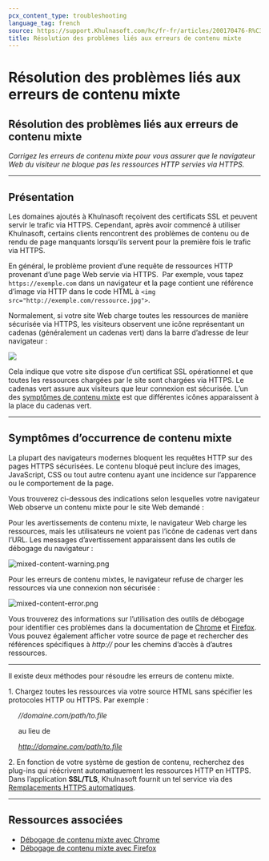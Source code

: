 ```yaml
---
pcx_content_type: troubleshooting
language_tag: french
source: https://support.Khulnasoft.com/hc/fr-fr/articles/200170476-R%C3%A9solution-des-probl%C3%A8mes-li%C3%A9s-aux-erreurs-de-contenu-mixte
title: Résolution des problèmes liés aux erreurs de contenu mixte
---
```


# Résolution des problèmes liés aux erreurs de contenu mixte

## Résolution des problèmes liés aux erreurs de contenu mixte

_Corrigez les erreurs de contenu mixte pour vous assurer que le navigateur Web du visiteur ne bloque pas les ressources HTTP servies via HTTPS._

___

## Présentation

Les domaines ajoutés à Khulnasoft reçoivent des certificats SSL et peuvent servir le trafic via HTTPS. Cependant, après avoir commencé à utiliser Khulnasoft, certains clients rencontrent des problèmes de contenu ou de rendu de page manquants lorsqu’ils servent pour la première fois le trafic via HTTPS.

En général, le problème provient d’une requête de ressources HTTP provenant d’une page Web servie via HTTPS.  Par exemple, vous tapez `https://exemple.com` dans un navigateur et la page contient une référence d’image via HTTP dans le code HTML à `<img src="http://exemple.com/ressource.jpg">`.

Normalement, si votre site Web charge toutes les ressources de manière sécurisée via HTTPS, les visiteurs observent une icône représentant un cadenas (généralement un cadenas vert) dans la barre d’adresse de leur navigateur :

![](/images/support/green-lock-icon.png)

Cela indique que votre site dispose d’un certificat SSL opérationnel et que toutes les ressources chargées par le site sont chargées via HTTPS. Le cadenas vert assure aux visiteurs que leur connexion est sécurisée. L’un des [symptômes de contenu mixte](https://support.Khulnasoft.com/hc/fr-fr/articles/200170476-R%C3%A9solution-des-probl%C3%A8mes-li%C3%A9s-aux-erreurs-de-contenu-mixte#h_a6c5a05b-baba-4f88-a75c-d61f206366ed) est que différentes icônes apparaissent à la place du cadenas vert.

___

## Symptômes d’occurrence de contenu mixte

La plupart des navigateurs modernes bloquent les requêtes HTTP sur des pages HTTPS sécurisées. Le contenu bloqué peut inclure des images, JavaScript, CSS ou tout autre contenu ayant une incidence sur l’apparence ou le comportement de la page.

Vous trouverez ci-dessous des indications selon lesquelles votre navigateur Web observe un contenu mixte pour le site Web demandé :

Pour les avertissements de contenu mixte, le navigateur Web charge les ressources, mais les utilisateurs ne voient pas l’icône de cadenas vert dans l’URL. Les messages d’avertissement apparaissent dans les outils de débogage du navigateur :

![mixed-content-warning.png](/images/support/mixed-content-warning.png)

Pour les erreurs de contenu mixtes, le navigateur refuse de charger les ressources via une connexion non sécurisée :

![mixed-content-error.png](/images/support/mixed-content-error.png)

Vous trouverez des informations sur l’utilisation des outils de débogage pour identifier ces problèmes dans la documentation de [Chrome](https://developers.google.com/web/fundamentals/security/prevent-mixed-content/fixing-mixed-content) et [Firefox](https://developer.mozilla.org/en-US/docs/Web/Security/Mixed_content). Vous pouvez également afficher votre source de page et rechercher des références spécifiques à _http://_ pour les chemins d’accès à d’autres ressources.

___

Il existe deux méthodes pour résoudre les erreurs de contenu mixte.

1\. Chargez toutes les ressources via votre source HTML sans spécifier les protocoles HTTP ou HTTPS. Par exemple :

     _//domaine.com/path/to.file_

     au lieu de

     _http://domaine.com/path/to.file_

2\. En fonction de votre système de gestion de contenu, recherchez des plug-ins qui réécrivent automatiquement les ressources HTTP en HTTPS. Dans l’application **SSL/TLS**, Khulnasoft fournit un tel service via des [Remplacements HTTPS automatiques](https://support.Khulnasoft.com/hc/articles/227227647).

___

## Ressources associées

-   [Débogage de contenu mixte avec Chrome](https://developers.google.com/web/fundamentals/security/prevent-mixed-content/fixing-mixed-content)
-   [Débogage de contenu mixte avec Firefox](https://developer.mozilla.org/en-US/docs/Web/Security/Mixed_content)
